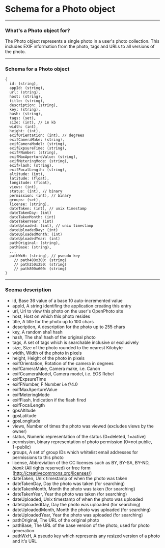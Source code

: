 Schema for a Photo object
=======================

----------------------------------------

### What's a Photo object for?

The Photo object represents a single photo in a user's photo collection.
This includes EXIF information from the photo, tags and URLs to all versions of the photo.

----------------------------------------

### Schema for a Photo object

    {
      id: (string),
      appId: (string),
      url: (string),
      host: (string),
      title: (string),
      description: (string),
      key: (string),
      hash: (string),
      tags: (set),
      size: (int), // in kb
      width: (int),
      height: (int),
      exifOrientation: (int), // degrees
      exifCameraMake: (string),
      exifCameraModel: (string),
      exifExpsureTime: (string),
      exifFNumber: (string),
      exifMaxApertureValue: (string),
      exifMeteringMode: (string),
      exifFlash: (string),
      exifFocalLength: (string),
      altitude: (int),
      latitude: (float),
      longitude: (float),
      views: (int),
      status: (int), // binary
      permission: (int), // binary
      groups: (set),
      license: (string),
      dateTaken: (int), // unix timestamp
      dateTakenDay: (int)
      dateTakenMonth: (int)
      dateTakenYear: (int)
      dateUploaded: (int), // unix timestamp
      dateUploadedDay: (int)
      dateUploadedMonth: (int)
      dateUploadedYear: (int)
      pathOriginal: (string),
      pathBase: (string),
      ...
      pathWxH: (string), // pseudo key
        // path400x300: (string)
        // path250x250: (string)
        // path800x600: (string)
    }

----------------------------------------

### Scema description

  * id, Base 36 value of a base 10 auto-incremented value
  * appId, A string identifing the application creating this entry
  * url, Url to view this photo on the user's OpenPhoto site
  * host, Host on which this photo resides
  * title, A title for the photo up to 100 chars
  * description, A description for the photo up to 255 chars
  * key, A random sha1 hash
  * hash, The sha1 hash of the original photo
  * tags, A set of tags which is searchable inclusive or exclusively
  * size, Size of the photo rounded to the nearest Kilobyte
  * width, Width of the photo in pixels
  * height, Height of the photo in pixels
  * exifOrientation, Rotation of the camera in degrees
  * exifCameraMake, Camera make, i.e. Canon
  * exifCcameraModel, Camera model, i.e. EOS Rebel
  * exifExpsureTime
  * exifFNumber, F Number i.e f/4.0
  * exifMaxApertureValue
  * exifMeteringMode
  * exifFlash, Indication if the flash fired
  * exifFocalLength
  * gpsAltitude
  * gpsLatitude
  * gpsLongitude
  * views, Number of times the photo was viewed (excludes views by the owner)
  * status, Numeric representation of the status (0=deleted, 1=active)
  * permission, binary representation of photo permission (0=not public, 1=public)
  * groups, A set of group IDs which whitelist email addresses for permissions to this photo
  * license, Abbreviation of the CC licenses such as BY, BY-SA, BY-ND, _blank_ (All rights reserved) or free form (http://creativecommons.org/licenses/)
  * dateTaken, Unix timestamp of when the photo was taken
  * dateTakenDay, Day the photo was taken (for searching)
  * dateTakenMonth, Month the photo was taken (for searching)
  * dateTakenYear, Year the photo was taken (for searching)
  * dateUploaded, Unix timestamp of when the photo was uploaded
  * dateUploadedDay, Day the photo was uploaded (for searching)
  * dateUploadedMonth, Month the photo was uploaded (for searching)
  * dateUploadedYear, Year the photo was uploaded (for searching)
  * pathOriginal, The URL of the original photo
  * pathBase, The URL of the base version of the photo, used for photo generation
  * pathWxH, A pseudo key which represents any resized version of a photo and it's URL

[User]: http://theopenphotoproject.org/documentation/schemas/User
[Photo]: http://theopenphotoproject.org/documentation/schemas/Photo
[Action]: http://theopenphotoproject.org/documentation/schemas/Action
